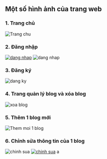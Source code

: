 ﻿<h2>Một số hình ảnh của trang web</h2>
<h3>1. Trang chủ</h3>
<img src="http://upanhviet.net/?dt=YXB5" alt="Trang chu" />
<h3>2. Đăng nhập</h3>
<a href="http://upanhviet.net/?pt=9KXN" title="dang nhap" ><img src="http://upanhviet.net/?dt=9KXN" alt="dang nhap" /></a>
<img src="http://upanhviet.net/?dt=9KXN" alt="dang nhap" />
<h3>3. Đăng ký</h3>
<img src="http://upanhviet.net/?dt=G2ZJ" alt="dang ky" />
<h3>4. Trang quản lý blog và xóa blog</h3>
<img src="http://upanhviet.net/?dt=CIH5" alt="xoa blog" />
<h3>5. Thêm 1 blog mới</h3>
<img src="http://upanhviet.net/?dt=M9RT" alt="Them moi 1 blog" />
<h3>6. Chỉnh sửa thông tin của 1 blog</h3>
<img src="http://upanhviet.net/?dt=M6P5" alt="chinh sua" />
<a href="http://upanhviet.net/?pt=M6P5" title="chinh sua" ><img src="http://upanhviet.net/?dt=M6P5" alt="chinh sua" /></a>
a
